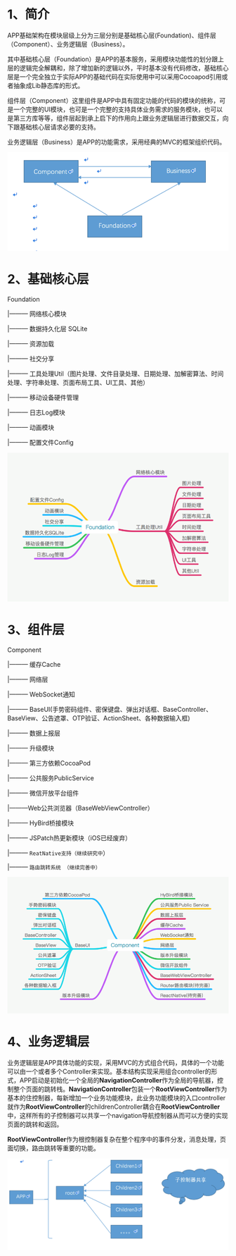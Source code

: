 # 1、简介

APP基础架构在模块层级上分为三层分别是基础核心层(Foundation)、组件层（Component）、业务逻辑层（Business）。

其中基础核心层（Foundation）是APP的基本服务，采用模块功能性的划分跟上层的逻辑完全解耦和，除了增加新的逻辑以外，平时基本没有代码修改，基础核心层是一个完全独立于实际APP的基础代码在实际使用中可以采用Cocoapod引用或者抽象成Lib静态库的形式。

组件层（Component）这里组件是APP中具有固定功能的代码的模块的统称，可是一个完整的UI模块，也可是一个完整的支持具体业务需求的服务模块，也可以是第三方库等等，组件层起到承上启下的作用向上跟业务逻辑层进行数据交互，向下跟基础核心层请求必要的支持。

业务逻辑层（Business）是APP的功能需求，采用经典的MVC的框架组织代码。

![Image text](img-folder/3.png)



# 2、基础核心层

Foundation

|——— 网络核心模块

|——— 数据持久化层 SQLite

|——— 资源加载

|——— 社交分享

|——— 工具处理Util（图片处理、文件目录处理、日期处理、加解密算法、时间处理、字符串处理、页面布局工具、UI工具、其他）

|——— 移动设备硬件管理

|——— 日志Log模块

|——— 动画模块

|——— 配置文件Config

![Image text](img-folder/4.png)



# 3、组件层

Component

|——— 缓存Cache

|——— 网络层

|——— WebSocket通知

|——— BaseUI(手势密码组件、密保键盘、弹出对话框、BaseController、BaseView、公告遮罩、OTP验证、ActionSheet、各种数据输入框)

|——— 数据上报层

|——— 升级模块

|——— 第三方依赖CocoaPod

|——— 公共服务PublicService

|——— 微信开放平台组件

|———Web公共浏览器（BaseWebViewController）

|——— HyBird桥接模块

|——— JSPatch热更新模块（iOS已经废弃）

|——— `ReatNative支持（继续研究中`）

|——— `路由跳转系统 （继续完善中）`

![Image text](img-folder/5.png)



# 4、业务逻辑层

业务逻辑层是APP具体功能的实现，采用MVC的方式组合代码，具体的一个功能可以由一个或者多个Controller来实现。基本结构实现采用组合controller的形式，APP启动是初始化一个全局的**NavigationController**作为全局的导航器，控制整个页面的跳转栈。**NavigationController**包装一个**RootViewController**作为基本的住控制器，每新增加一个业务功能模块，此业务功能模块的入口controller就作为**RootViewController**的childrenController耦合在**RootViewController**中，这样所有的子控制器可以共享一个navigation导航控制器从而可以方便的实现页面的跳转和返回。

**RootViewController**作为根控制器复杂在整个程序中的事件分发，消息处理，页面切换，路由跳转等重要的功能。

![Image text](img-folder/6.png)